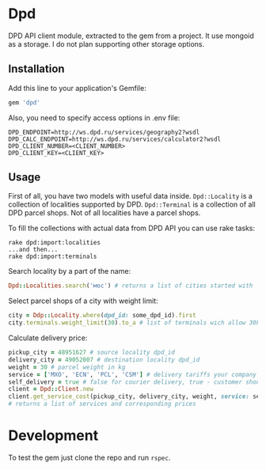 # Dpd

DPD API client module, extracted to the gem from a project.
It use mongoid as a storage. I do not plan supporting other storage options. 

## Installation

Add this line to your application's Gemfile:

```ruby
gem 'dpd'
```

Also, you need to specify access options in .env file:

```
DPD_ENDPOINT=http://ws.dpd.ru/services/geography2?wsdl
DPD_CALC_ENDPOINT=http://ws.dpd.ru/services/calculator2?wsdl
DPD_CLIENT_NUMBER=<CLIENT_NUMBER>
DPD_CLIENT_KEY=<CLIENT_KEY>
```

## Usage

First of all, you have two models with useful data inside. `Dpd::Locality` is a collection of localities 
supported by DPD. `Dpd::Terminal` is a collection of all DPD parcel shops. Not of all localities have a parcel shops. 

To fill the collections with actual data from DPD API you can use rake tasks: 

```
rake dpd:import:localities
...and then...
rake dpd:import:terminals
```

Search locality by a part of the name: 

```ruby
Dpd::Localities.search('мос') # returns a list of cities started with 'мос'
```

Select parcel shops of a city with weight limit:

```ruby
city = Ddp::Locality.where(dpd_id: some_dpd_id).first
city.terminals.weight_limit(30).to_a # list of terminals wich allow 30kg weight parcels 
```

Calculate delivery price:

```ruby
pickup_city = 48951627 # source locality dpd_id
delivery_city = 49052007 # destination locality dpd_id
weight = 30 # parcel weight in kg
service = ['MXO', 'ECN', 'PCL', 'CSM'] # delivery tariffs your company use
self_delivery = true # false for courier delivery, true - customer should walk to a parcel shop  
client = Dpd::Client.new
client.get_service_cost(pickup_city, delivery_city, weight, service: service, self_delivery: self_delivery)
# returns a list of services and corresponding prices
```

# Development

To test the gem just clone the repo and run `rspec`.